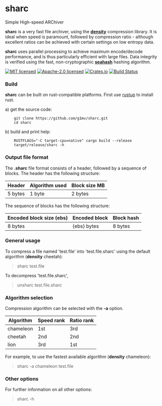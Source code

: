 # sharc

Simple High-speed ARChiver

**sharc** is a very fast file archiver, using the [**density**](http://github.com/g1mv/density) compression library.
It is ideal when speed is paramount, followed by compression ratio - although excellent ratios can be
achieved with certain settings on low entropy data.

**sharc** uses parallel processing to achieve maximum encode/decode performance, and is thus particularly
efficient with large files. Data integrity is verified using the fast, non-cryptographic [**seahash**](https://gitlab.redox-os.org/redox-os/seahash) hashing algorithm.

[![MIT licensed](https://img.shields.io/badge/License-MIT-blue.svg)](./LICENSE-MIT)
[![Apache-2.0 licensed](https://img.shields.io/badge/License-Apache%202.0-blue.svg)](./LICENSE-APACHE)
[![Crates.io](https://img.shields.io/crates/v/sharc.svg)](https://crates.io/crates/density-rs)
[![Build Status](https://github.com/g1mv/sharc/actions/workflows/ci.yml/badge.svg)](https://github.com/g1mv/density/actions)

### Build

**sharc** can be built on rust-compatible platforms. First use [rustup](https://rustup.rs) to install
rust.

a) get the source code:

```shell
    git clone https://github.com/g1mv/sharc.git
    cd sharc
```

b) build and print help:

```shell
    RUSTFLAGS="-C target-cpu=native" cargo build --release
    target/release/sharc -h
```

### Output file format

The **.sharc** file format consists of a header, followed by a sequence of blocks.
The header has the following structure:

| Header  | Algorithm used | Block size MB | 
|---------|----------------|---------------|
| 5 bytes | 1 byte         | 2 bytes       |

The sequence of blocks has the following structure:

| Encoded block size (ebs) | Encoded block | Block hash |
|--------------------------|---------------|------------|
| 8 bytes                  | {ebs} bytes   | 8 bytes    |

### General usage

To compress a file named 'test.file' into 'test.file.sharc' using the default algorithm (**density** cheetah):
> sharc test.file

To decompress 'test.file.sharc',
> unsharc test.file.sharc

### Algorithm selection

Compression algorithm can be selected with the **-a** option.

| Algorithm | Speed rank | Ratio rank |
|-----------|------------|------------|
| chameleon | 1st        | 3rd        | 
| cheetah   | 2nd        | 2nd        |
| lion      | 3rd        | 1st        |

For example, to use the fastest available algorithm (**density** chameleon):
> sharc -a chameleon test.file

### Other options

For further information on all other options:
> sharc -h
